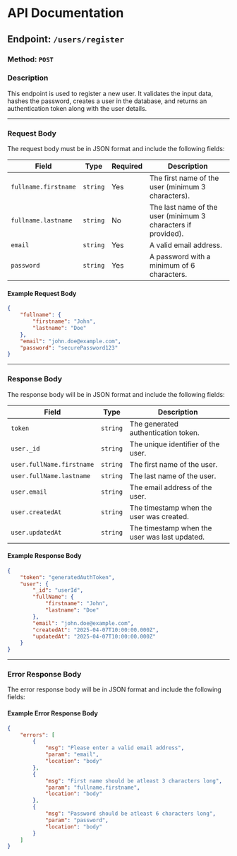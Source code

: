 # API Documentation

## Endpoint: `/users/register`

### Method: `POST`

### Description
This endpoint is used to register a new user. It validates the input data, hashes the password, creates a user in the database, and returns an authentication token along with the user details.

---

### Request Body
The request body must be in JSON format and include the following fields:

| Field               | Type     | Required | Description                                      |
|---------------------|----------|----------|--------------------------------------------------|
| `fullname.firstname`| `string` | Yes      | The first name of the user (minimum 3 characters). |
| `fullname.lastname` | `string` | No       | The last name of the user (minimum 3 characters if provided). |
| `email`             | `string` | Yes      | A valid email address.                          |
| `password`          | `string` | Yes      | A password with a minimum of 6 characters.      |

#### Example Request Body
```json
{
    "fullname": {
        "firstname": "John",
        "lastname": "Doe"
    },
    "email": "john.doe@example.com",
    "password": "securePassword123"
}
```

---

### Response Body
The response body will be in JSON format and include the following fields:

| Field               | Type     | Description                                      |
|---------------------|----------|--------------------------------------------------|
| `token`             | `string` | The generated authentication token.             |
| `user._id`          | `string` | The unique identifier of the user.              |
| `user.fullName.firstname` | `string` | The first name of the user.                   |
| `user.fullName.lastname`  | `string` | The last name of the user.                    |
| `user.email`        | `string` | The email address of the user.                  |
| `user.createdAt`    | `string` | The timestamp when the user was created.        |
| `user.updatedAt`    | `string` | The timestamp when the user was last updated.   |

#### Example Response Body
```json
{
    "token": "generatedAuthToken",
    "user": {
        "_id": "userId",
        "fullName": {
            "firstname": "John",
            "lastname": "Doe"
        },
        "email": "john.doe@example.com",
        "createdAt": "2025-04-07T10:00:00.000Z",
        "updatedAt": "2025-04-07T10:00:00.000Z"
    }
}
```

---

### Error Response Body
The error response body will be in JSON format and include the following fields:

#### Example Error Response Body
```json
{
    "errors": [
        {
            "msg": "Please enter a valid email address",
            "param": "email",
            "location": "body"
        },
        {
            "msg": "First name should be atleast 3 characters long",
            "param": "fullname.firstname",
            "location": "body"
        },
        {
            "msg": "Password should be atleast 6 characters long",
            "param": "password",
            "location": "body"
        }
    ]
}
```